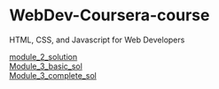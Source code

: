 # WebDev-Coursera-course
HTML, CSS, and Javascript for Web Developers

<a href="https://chandu03.github.io/coursera--html-css-js-for-web-developers/module-2-sol/">module_2_solution</a><br>
<a href="https://chandu03.github.io/coursera--html-css-js-for-web-developers/module-3-sol/index-basic.html">Module_3_basic_sol</a><br>
<a href="https://chandu03.github.io/coursera--html-css-js-for-web-developers/module-3-sol/index-complete.html">Module_3_complete_sol</a><br>
